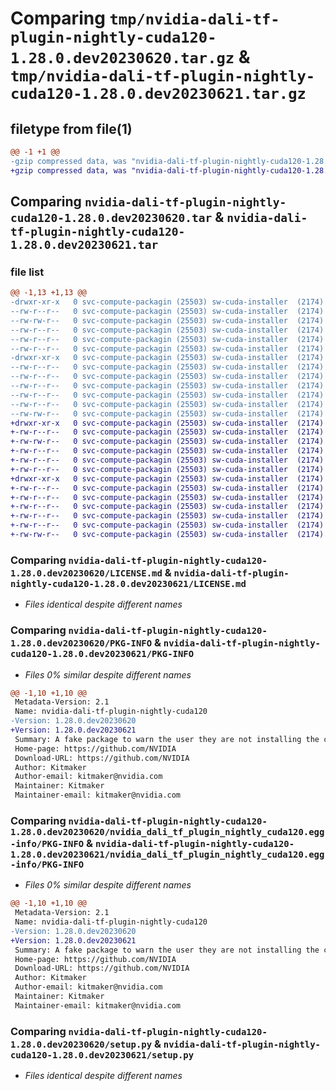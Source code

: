 # Comparing `tmp/nvidia-dali-tf-plugin-nightly-cuda120-1.28.0.dev20230620.tar.gz` & `tmp/nvidia-dali-tf-plugin-nightly-cuda120-1.28.0.dev20230621.tar.gz`

## filetype from file(1)

```diff
@@ -1 +1 @@
-gzip compressed data, was "nvidia-dali-tf-plugin-nightly-cuda120-1.28.0.dev20230620.tar", last modified: Tue Jun 20 10:43:30 2023, max compression
+gzip compressed data, was "nvidia-dali-tf-plugin-nightly-cuda120-1.28.0.dev20230621.tar", last modified: Thu Jun 22 15:23:31 2023, max compression
```

## Comparing `nvidia-dali-tf-plugin-nightly-cuda120-1.28.0.dev20230620.tar` & `nvidia-dali-tf-plugin-nightly-cuda120-1.28.0.dev20230621.tar`

### file list

```diff
@@ -1,13 +1,13 @@
-drwxr-xr-x   0 svc-compute-packagin (25503) sw-cuda-installer  (2174)        0 2023-06-20 10:43:30.923947 nvidia-dali-tf-plugin-nightly-cuda120-1.28.0.dev20230620/
--rw-r--r--   0 svc-compute-packagin (25503) sw-cuda-installer  (2174)      469 2023-06-20 10:43:30.000000 nvidia-dali-tf-plugin-nightly-cuda120-1.28.0.dev20230620/ERROR.txt
--rw-rw-r--   0 svc-compute-packagin (25503) sw-cuda-installer  (2174)    11336 2023-06-14 04:38:44.000000 nvidia-dali-tf-plugin-nightly-cuda120-1.28.0.dev20230620/LICENSE.md
--rw-r--r--   0 svc-compute-packagin (25503) sw-cuda-installer  (2174)       37 2023-06-20 10:43:30.000000 nvidia-dali-tf-plugin-nightly-cuda120-1.28.0.dev20230620/PACKAGE_NAME
--rw-r--r--   0 svc-compute-packagin (25503) sw-cuda-installer  (2174)     1708 2023-06-20 10:43:30.923947 nvidia-dali-tf-plugin-nightly-cuda120-1.28.0.dev20230620/PKG-INFO
--rw-r--r--   0 svc-compute-packagin (25503) sw-cuda-installer  (2174)      316 2023-06-20 10:43:30.000000 nvidia-dali-tf-plugin-nightly-cuda120-1.28.0.dev20230620/README.rst
-drwxr-xr-x   0 svc-compute-packagin (25503) sw-cuda-installer  (2174)        0 2023-06-20 10:43:30.923947 nvidia-dali-tf-plugin-nightly-cuda120-1.28.0.dev20230620/nvidia_dali_tf_plugin_nightly_cuda120.egg-info/
--rw-r--r--   0 svc-compute-packagin (25503) sw-cuda-installer  (2174)     1708 2023-06-20 10:43:30.000000 nvidia-dali-tf-plugin-nightly-cuda120-1.28.0.dev20230620/nvidia_dali_tf_plugin_nightly_cuda120.egg-info/PKG-INFO
--rw-r--r--   0 svc-compute-packagin (25503) sw-cuda-installer  (2174)      297 2023-06-20 10:43:30.000000 nvidia-dali-tf-plugin-nightly-cuda120-1.28.0.dev20230620/nvidia_dali_tf_plugin_nightly_cuda120.egg-info/SOURCES.txt
--rw-r--r--   0 svc-compute-packagin (25503) sw-cuda-installer  (2174)        1 2023-06-20 10:43:30.000000 nvidia-dali-tf-plugin-nightly-cuda120-1.28.0.dev20230620/nvidia_dali_tf_plugin_nightly_cuda120.egg-info/dependency_links.txt
--rw-r--r--   0 svc-compute-packagin (25503) sw-cuda-installer  (2174)       22 2023-06-20 10:43:30.000000 nvidia-dali-tf-plugin-nightly-cuda120-1.28.0.dev20230620/nvidia_dali_tf_plugin_nightly_cuda120.egg-info/top_level.txt
--rw-r--r--   0 svc-compute-packagin (25503) sw-cuda-installer  (2174)       38 2023-06-20 10:43:30.923947 nvidia-dali-tf-plugin-nightly-cuda120-1.28.0.dev20230620/setup.cfg
--rw-rw-r--   0 svc-compute-packagin (25503) sw-cuda-installer  (2174)     4560 2023-06-14 04:38:44.000000 nvidia-dali-tf-plugin-nightly-cuda120-1.28.0.dev20230620/setup.py
+drwxr-xr-x   0 svc-compute-packagin (25503) sw-cuda-installer  (2174)        0 2023-06-22 15:23:31.577451 nvidia-dali-tf-plugin-nightly-cuda120-1.28.0.dev20230621/
+-rw-r--r--   0 svc-compute-packagin (25503) sw-cuda-installer  (2174)      469 2023-06-22 15:23:31.000000 nvidia-dali-tf-plugin-nightly-cuda120-1.28.0.dev20230621/ERROR.txt
+-rw-rw-r--   0 svc-compute-packagin (25503) sw-cuda-installer  (2174)    11336 2023-06-14 04:38:44.000000 nvidia-dali-tf-plugin-nightly-cuda120-1.28.0.dev20230621/LICENSE.md
+-rw-r--r--   0 svc-compute-packagin (25503) sw-cuda-installer  (2174)       37 2023-06-22 15:23:31.000000 nvidia-dali-tf-plugin-nightly-cuda120-1.28.0.dev20230621/PACKAGE_NAME
+-rw-r--r--   0 svc-compute-packagin (25503) sw-cuda-installer  (2174)     1708 2023-06-22 15:23:31.573451 nvidia-dali-tf-plugin-nightly-cuda120-1.28.0.dev20230621/PKG-INFO
+-rw-r--r--   0 svc-compute-packagin (25503) sw-cuda-installer  (2174)      316 2023-06-22 15:23:31.000000 nvidia-dali-tf-plugin-nightly-cuda120-1.28.0.dev20230621/README.rst
+drwxr-xr-x   0 svc-compute-packagin (25503) sw-cuda-installer  (2174)        0 2023-06-22 15:23:31.573451 nvidia-dali-tf-plugin-nightly-cuda120-1.28.0.dev20230621/nvidia_dali_tf_plugin_nightly_cuda120.egg-info/
+-rw-r--r--   0 svc-compute-packagin (25503) sw-cuda-installer  (2174)     1708 2023-06-22 15:23:31.000000 nvidia-dali-tf-plugin-nightly-cuda120-1.28.0.dev20230621/nvidia_dali_tf_plugin_nightly_cuda120.egg-info/PKG-INFO
+-rw-r--r--   0 svc-compute-packagin (25503) sw-cuda-installer  (2174)      297 2023-06-22 15:23:31.000000 nvidia-dali-tf-plugin-nightly-cuda120-1.28.0.dev20230621/nvidia_dali_tf_plugin_nightly_cuda120.egg-info/SOURCES.txt
+-rw-r--r--   0 svc-compute-packagin (25503) sw-cuda-installer  (2174)        1 2023-06-22 15:23:31.000000 nvidia-dali-tf-plugin-nightly-cuda120-1.28.0.dev20230621/nvidia_dali_tf_plugin_nightly_cuda120.egg-info/dependency_links.txt
+-rw-r--r--   0 svc-compute-packagin (25503) sw-cuda-installer  (2174)       22 2023-06-22 15:23:31.000000 nvidia-dali-tf-plugin-nightly-cuda120-1.28.0.dev20230621/nvidia_dali_tf_plugin_nightly_cuda120.egg-info/top_level.txt
+-rw-r--r--   0 svc-compute-packagin (25503) sw-cuda-installer  (2174)       38 2023-06-22 15:23:31.577451 nvidia-dali-tf-plugin-nightly-cuda120-1.28.0.dev20230621/setup.cfg
+-rw-rw-r--   0 svc-compute-packagin (25503) sw-cuda-installer  (2174)     4560 2023-06-14 04:38:44.000000 nvidia-dali-tf-plugin-nightly-cuda120-1.28.0.dev20230621/setup.py
```

### Comparing `nvidia-dali-tf-plugin-nightly-cuda120-1.28.0.dev20230620/LICENSE.md` & `nvidia-dali-tf-plugin-nightly-cuda120-1.28.0.dev20230621/LICENSE.md`

 * *Files identical despite different names*

### Comparing `nvidia-dali-tf-plugin-nightly-cuda120-1.28.0.dev20230620/PKG-INFO` & `nvidia-dali-tf-plugin-nightly-cuda120-1.28.0.dev20230621/PKG-INFO`

 * *Files 0% similar despite different names*

```diff
@@ -1,10 +1,10 @@
 Metadata-Version: 2.1
 Name: nvidia-dali-tf-plugin-nightly-cuda120
-Version: 1.28.0.dev20230620
+Version: 1.28.0.dev20230621
 Summary: A fake package to warn the user they are not installing the correct package.
 Home-page: https://github.com/NVIDIA
 Download-URL: https://github.com/NVIDIA
 Author: Kitmaker
 Author-email: kitmaker@nvidia.com
 Maintainer: Kitmaker
 Maintainer-email: kitmaker@nvidia.com
```

### Comparing `nvidia-dali-tf-plugin-nightly-cuda120-1.28.0.dev20230620/nvidia_dali_tf_plugin_nightly_cuda120.egg-info/PKG-INFO` & `nvidia-dali-tf-plugin-nightly-cuda120-1.28.0.dev20230621/nvidia_dali_tf_plugin_nightly_cuda120.egg-info/PKG-INFO`

 * *Files 0% similar despite different names*

```diff
@@ -1,10 +1,10 @@
 Metadata-Version: 2.1
 Name: nvidia-dali-tf-plugin-nightly-cuda120
-Version: 1.28.0.dev20230620
+Version: 1.28.0.dev20230621
 Summary: A fake package to warn the user they are not installing the correct package.
 Home-page: https://github.com/NVIDIA
 Download-URL: https://github.com/NVIDIA
 Author: Kitmaker
 Author-email: kitmaker@nvidia.com
 Maintainer: Kitmaker
 Maintainer-email: kitmaker@nvidia.com
```

### Comparing `nvidia-dali-tf-plugin-nightly-cuda120-1.28.0.dev20230620/setup.py` & `nvidia-dali-tf-plugin-nightly-cuda120-1.28.0.dev20230621/setup.py`

 * *Files identical despite different names*

